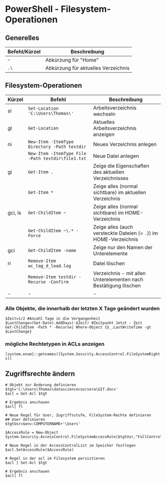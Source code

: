 # PowerShell - Filesystem-Operationen

## Generelles
|Befehl/Kürzel|Beschreibung|
|-|-|
|`~`|Abkürzung für "Home"|
|`.\`|Abkürzung für aktuelles Verzeichnis|

## Filesystem-Operationen
|Kürzel|Befehl|Beschreibung|
|-|-|-|
|sl|`Set-Location 'C:\Users\Thomas\'`|Arbeitsverzeichnis wechseln|
|gl|`Get-Location`|Aktuelles Arbeitsverzeichnis anzeigen|
|ni|`New-Item -ItemType Directory -Path testdir`|Neues Verzeichnis anlegen|
||`New-Item -ItemType File -Path testdir\file1.txt`|Neue Datei anlegen|
|gi|`Get-Item .`|Zeige die Eigenschaften des aktuellen Verzeichnisses|
||`Get-Item *`|Zeige alles (normal sichtbare) im aktuellen Verzeichnis|
|gci, ls|`Get-ChildItem ~`|Zeige alles (normal sichtbare) im HOME-Verzeichnis|
||`Get-ChildItem ~\.* -Force`|Zeige alles (auch versteckte Dateien (= `.`)) im HOME-Verzeichnis|
|gci|`Get-ChildItem -name`|Zeige nur den Namen der Unterelemente|
|ri|`Remove-Item wc_tag_d_load.log`|Datei löschen|
||`Remove-Item testdir -Recurse -Confirm`|Verzeichnis - mit allen Unterelementen nach Bestätigung löschen|
|-|-|-|
### Alle Objekte, die innerhalb der letzten X Tage geändert wurden
```
$Zeit=1/2 #Anzahl Tage in die Vergangenheit
$LastChange=(Get-Date).AddDays(-$Zeit) #Zeitpunkt Jetzt - Zeit
Get-ChildItem -Path * -Recurse| Where-Object {$_.LastWriteTime -gt $LastChange}
```
### mögliche Rechtetypen in ACLs anzeigen
`[system.enum]::getnames([System.Security.AccessControl.FileSystemRights])`

## Zugriffsrechte ändern
```
# Objekt zur Änderung definieren
$tgt='C:\Users\Thomas\datasciencecoursera\GIT.docx'
$acl = Get-Acl $tgt

# Ergebnis anschauen
$acl| fl

# Neue Regel für User, Zugriffsstufe, FileSystem-Rechte definieren
## User definieren
$tgtUsr=$env:COMPUTERNAME+'\Users'  

$AccessRule = New-Object System.Security.AccessControl.FileSystemAccessRule($tgtUsr,"FullControl","Allow")

# Neue Regel in der AccessControlList im Speicher festlegen
$acl.SetAccessRule($AccessRule)

# Regel in der acl im Filesystem persistieren
$acl | Set-Acl $tgt

# Ergebnis anschauen
$acl| fl
```